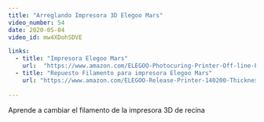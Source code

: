 ```yaml
---
title: "Arreglando Impresora 3D Elegoo Mars"
video_number: 54
date: 2020-05-04
video_id: mw4XDohSDVE

links:
  - title: "Impresora Elegoo Mars"
    url:  "https://www.amazon.com/ELEGOO-Photocuring-Printer-Off-line-Printing/dp/B07K2ZHMRF"
  - title: "Repuesto Filamento para impresora Elegoo Mars"
    url: "https://www.amazon.com/ELEGOO-Release-Printer-140200-Thickness/dp/B07Z9C9T42"
    
---
```


Aprende a cambiar el filamento de la impresora 3D de recina 
